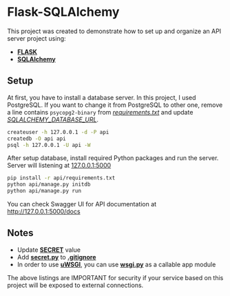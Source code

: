 # Flask-SQLAlchemy
This project was created to demonstrate how to set up and organize an API server project using:

- [**FLASK**](https://palletsprojects.com/p/flask/)
- [**SQLAlchemy**](https://www.sqlalchemy.org)

## Setup

At first, you have to install a database server. In this project, I used PostgreSQL. If you want to change it from PostgreSQL to other one, 
remove a line contains `psycopg2-binary` from [*requirements.txt*](/api/requirements.txt) and update [*SQLALCHEMY_DATABASE_URL*](/api/config/secret.py).  
```bash
createuser -h 127.0.0.1 -d -P api
createdb -O api api
psql -h 127.0.0.1 -U api -W
```

After setup database, install required Python packages and run the server. Server will listening at [127.0.0.1:5000](http://127.0.0.1:5000)

```bash
pip install -r api/requirements.txt
python api/manage.py initdb
python api/manage.py run
```

You can check Swagger UI for API documentation at http://127.0.0.1:5000/docs

## Notes
- Update [**SECRET**](/api/config/secret.py) value
- Add [**secret.py**](/api/config/secret.py) to [**.gitignore**](.gitignore)
- In order to use [**uWSGI**](http://projects.unbit.it/uwsgi), you can use [**wsgi.py**](/api/app/wsgi.py) as a callable app module

The above listings are IMPORTANT for security if your service based on this project will be exposed to external connections.
